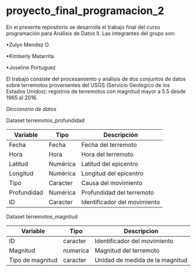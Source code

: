 # proyecto_final_programacion_2

En el presente repositorio se desarrolla el trabajo final del curso programación para Análisis de Datos II. Las integrantes del grupo son:

•Zulyn Mendez O

•Kimberly Matarrita 

•Joseline Portuguez

El trabajo consiste del procesamiento y análisis de dos conjuntos de datos sobre terremotos provenientes del USGS (Servicio Geológico de los Estados Unidos): registros de terremotos con magnitud mayor a 5.5 desde 1965 al 2016.

*Diccionario de datos*

Dataset terremotos_profundidad

| Variable    | Tipo     | Descripción                  |
|-------------|----------|------------------------------|
| Fecha       | Fecha    | Fecha del terremoto          |
| Hora        | Hora     | Hora del terremoto           |
| Latitud     | Numérica | Latitud del epicentro        |
| Longitud    | Numérica | Longitud del epicentro       |
| Tipo        | Caracter | Causa del movimiento         |
| Profundidad | Numérica | Profundidad del terremoto    |
| ID          | Caracter | Identificador del movimiento |

Dataset terremotos_magnitud

| Variable         | Tipo     | Descripcion                     |
|------------------|----------|---------------------------------|
| ID               | caracter | Identificador del movimiento    |
| Magnitud         | numerica | Magnitud del terremoto          |
| Tipo de magnitud | caracter | Unidad de medida de la magnitud |
